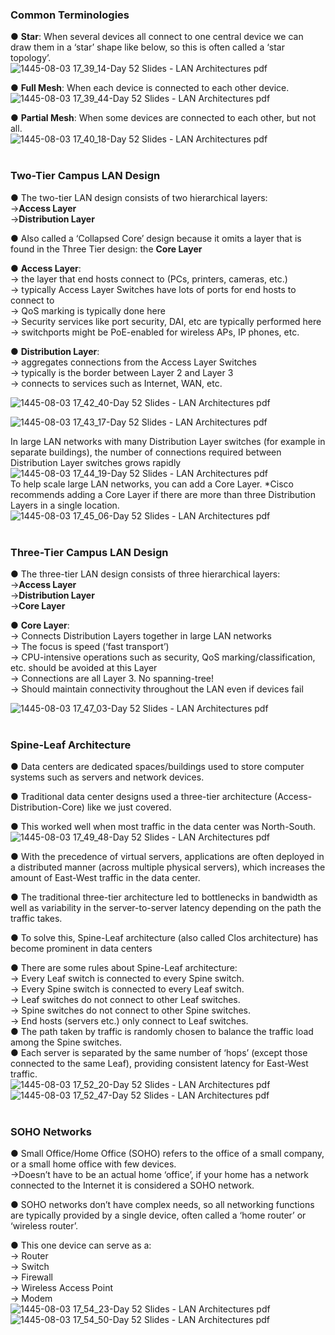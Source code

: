 ###  Common Terminologies  

● **Star**: When several devices all connect to one central device we can draw them in a ‘star’ shape like below, so this is often called a ‘star topology’.  
![1445-08-03 17_39_14-Day 52 Slides - LAN Architectures pdf](https://github.com/0xVoLk/CCNA-Note/assets/100092212/9079203a-3da5-473a-95b9-eba2041eb467)

● **Full Mesh**: When each device is connected to each other device.  
![1445-08-03 17_39_44-Day 52 Slides - LAN Architectures pdf](https://github.com/0xVoLk/CCNA-Note/assets/100092212/0795d123-6270-4575-89fa-4728b54d737b)

● **Partial Mesh**: When some devices are connected to each other, but not all.  
![1445-08-03 17_40_18-Day 52 Slides - LAN Architectures pdf](https://github.com/0xVoLk/CCNA-Note/assets/100092212/0c0c220f-e501-4a4d-8a65-ad542798eafd)  
<br>


###  Two-Tier Campus LAN Design  

● The two-tier LAN design consists of two hierarchical layers:  
    →**Access Layer**  
    →**Distribution Layer**

● Also called a ‘Collapsed Core’ design because it omits a layer that is found in the Three Tier design: the **Core Layer**

● **Access Layer**:  
→ the layer that end hosts connect to (PCs, printers, cameras, etc.)  
→ typically Access Layer Switches have lots of ports for end hosts to connect to  
→ QoS marking is typically done here  
→ Security services like port security, DAI, etc are typically performed here  
→ switchports might be PoE-enabled for wireless APs, IP phones, etc.

● **Distribution Layer**:  
→ aggregates connections from the Access Layer Switches  
→ typically is the border between Layer 2 and Layer 3  
→ connects to services such as Internet, WAN, etc.

![1445-08-03 17_42_40-Day 52 Slides - LAN Architectures pdf](https://github.com/0xVoLk/CCNA-Note/assets/100092212/fd8f8488-e98a-4090-b0c2-015d5b557bfa)

![1445-08-03 17_43_17-Day 52 Slides - LAN Architectures pdf](https://github.com/0xVoLk/CCNA-Note/assets/100092212/ee8c1b61-20d3-4faa-b2ca-1c98c4fe487b)

In large LAN networks with many Distribution Layer switches (for example in separate buildings), the number of connections required between Distribution Layer switches grows rapidly  
![1445-08-03 17_44_19-Day 52 Slides - LAN Architectures pdf](https://github.com/0xVoLk/CCNA-Note/assets/100092212/75f9e55b-27d2-4a3c-932c-584adcf3ecd0)  
To help scale large LAN networks, you can add a Core Layer. *Cisco recommends adding a Core Layer if there are more than three Distribution Layers in a single location.  
![1445-08-03 17_45_06-Day 52 Slides - LAN Architectures pdf](https://github.com/0xVoLk/CCNA-Note/assets/100092212/2ea70ef4-fcce-49f2-afc3-6e7799bbd74a)  
<br>


###  Three-Tier Campus LAN Design  

● The three-tier LAN design consists of three hierarchical layers:  
    →**Access Layer**  
    →**Distribution Layer**  
    →**Core Layer**

● **Core Layer**:  
→ Connects Distribution Layers together in large LAN networks  
→ The focus is speed (‘fast transport’)  
→ CPU-intensive operations such as security, QoS marking/classification, etc. should be avoided at this Layer  
→ Connections are all Layer 3. No spanning-tree!  
→ Should maintain connectivity throughout the LAN even if devices fail

![1445-08-03 17_47_03-Day 52 Slides - LAN Architectures pdf](https://github.com/0xVoLk/CCNA-Note/assets/100092212/f24c4c8a-10d9-4c23-882d-3f35bd95325c)  
<br>


###  Spine-Leaf Architecture  

● Data centers are dedicated spaces/buildings used to store computer systems such as servers and network devices.

● Traditional data center designs used a three-tier architecture (Access-Distribution-Core) like we just covered.

● This worked well when most traffic in the data center was North-South.  
![1445-08-03 17_49_48-Day 52 Slides - LAN Architectures pdf](https://github.com/0xVoLk/CCNA-Note/assets/100092212/d7b891d1-8340-49b3-b04f-759bf8c93f82)  


● With the precedence of virtual servers, applications are often deployed in a distributed manner (across multiple physical servers), which increases the amount of East-West traffic in the data center.

● The traditional three-tier architecture led to bottlenecks in bandwidth as well as variability in the server-to-server latency depending on the path the traffic takes.

● To solve this, Spine-Leaf architecture (also called Clos architecture) has become prominent in data centers  

● There are some rules about Spine-Leaf architecture:  
    → Every Leaf switch is connected to every Spine switch.  
    → Every Spine switch is connected to every Leaf switch.  
    → Leaf switches do not connect to other Leaf switches.  
    → Spine switches do not connect to other Spine switches.  
    → End hosts (servers etc.) only connect to Leaf switches.  
● The path taken by traffic is randomly chosen to balance the traffic load among the Spine switches.  
● Each server is separated by the same number of ‘hops’ (except those connected to the same Leaf), providing consistent latency for East-West traffic.  
![1445-08-03 17_52_20-Day 52 Slides - LAN Architectures pdf](https://github.com/0xVoLk/CCNA-Note/assets/100092212/a811d408-dc73-4342-9f22-fc30d8d1e17a)  
![1445-08-03 17_52_47-Day 52 Slides - LAN Architectures pdf](https://github.com/0xVoLk/CCNA-Note/assets/100092212/fb9b6864-8186-4957-9a83-647b35c3599f)  
<br>


###  SOHO Networks  

● Small Office/Home Office (SOHO) refers to the office of a small company, or a small home office with few devices.  
→Doesn’t have to be an actual home ‘office’, if your home has a network connected to the Internet it is considered a SOHO network.

● SOHO networks don’t have complex needs, so all networking functions are typically provided by a single device, often called a ‘home router’ or ‘wireless router’.

● This one device can serve as a:  
→ Router  
→ Switch  
→ Firewall  
→ Wireless Access Point  
→ Modem  
![1445-08-03 17_54_23-Day 52 Slides - LAN Architectures pdf](https://github.com/0xVoLk/CCNA-Note/assets/100092212/c738b25a-8e76-4b87-9b17-36d5c8421262)  
![1445-08-03 17_54_50-Day 52 Slides - LAN Architectures pdf](https://github.com/0xVoLk/CCNA-Note/assets/100092212/3e1fb53d-e6a4-4bc2-a775-2941b670cee0)












